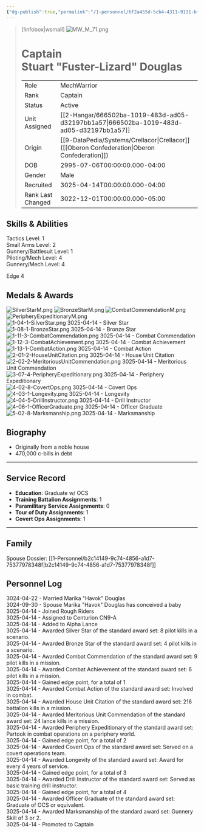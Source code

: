 ```yaml
---
{"dg-publish":true,"permalink":"/1-personnel/6f2a455d-5cb4-4311-9131-bfdd622c2be1/"}
---
```



> [!infobox|wsmall]
> ![MW_M_71.png](/img/user/z_Assets/People/Male/MechWarrior/MW_M_71.png)
> # Captain<br>Stuart "Fuster-Lizard" Douglas
> | | |
> | - | - |
> | Role | MechWarrior |
> | Rank | Captain |
> | Status | Active |
> | Unit Assigned | [[2-Hangar/666502ba-1019-483d-ad05-d32197bb1a57\|666502ba-1019-483d-ad05-d32197bb1a57]]
> | Origin | [[9-DataPedia/Systems/Crellacor\|Crellacor]]<br>([[Oberon Confederation\|Oberon Confederation]]) |
> | DOB | 2995-07-06T00:00:00.000-04:00 |
> | Gender | Male |
> | Recruited | 3025-04-14T00:00:00.000-04:00 |
> | Rank Last Changed | 3022-12-01T00:00:00.000-05:00 |

## Skills & Abilities
Tactics Level: 1<br>Small Arms Level: 2<br>Gunnery/Battlesuit Level: 1<br>Piloting/Mech Level: 4<br>Gunnery/Mech Level: 4

Edge 4

## Medals & Awards
![SilverStarM.png](/img/user/z_Assets/Awards/medals/SilverStarM.png) ![BronzeStarM.png](/img/user/z_Assets/Awards/medals/BronzeStarM.png) ![CombatCommendationM.png](/img/user/z_Assets/Awards/medals/CombatCommendationM.png)     ![PeripheryExpeditionaryM.png](/img/user/z_Assets/Awards/medals/PeripheryExpeditionaryM.png)      
![1-04-1-SilverStar.png](/img/user/z_Assets/Awards/ribbons/1-04-1-SilverStar.png) 3025-04-14 - Silver Star<br>![1-08-1-BronzeStar.png](/img/user/z_Assets/Awards/ribbons/1-08-1-BronzeStar.png) 3025-04-14 - Bronze Star<br>![1-11-3-CombatCommendation.png](/img/user/z_Assets/Awards/ribbons/1-11-3-CombatCommendation.png) 3025-04-14 - Combat Commendation<br>![1-12-3-CombatAchievement.png](/img/user/z_Assets/Awards/ribbons/1-12-3-CombatAchievement.png) 3025-04-14 - Combat Achievement<br>![1-13-1-CombatAction.png](/img/user/z_Assets/Awards/ribbons/1-13-1-CombatAction.png) 3025-04-14 - Combat Action<br>![2-01-2-HouseUnitCitation.png](/img/user/z_Assets/Awards/ribbons/2-01-2-HouseUnitCitation.png) 3025-04-14 - House Unit Citation<br>![2-02-2-MeritoriousUnitCommendation.png](/img/user/z_Assets/Awards/ribbons/2-02-2-MeritoriousUnitCommendation.png) 3025-04-14 - Meritorious Unit Commendation<br>![3-07-4-PeripheryExpeditionary.png](/img/user/z_Assets/Awards/ribbons/3-07-4-PeripheryExpeditionary.png) 3025-04-14 - Periphery Expeditionary<br>![4-02-8-CovertOps.png](/img/user/z_Assets/Awards/ribbons/4-02-8-CovertOps.png) 3025-04-14 - Covert Ops<br>![4-03-1-Longevity.png](/img/user/z_Assets/Awards/ribbons/4-03-1-Longevity.png) 3025-04-14 - Longevity<br>![4-04-5-DrillInstructor.png](/img/user/z_Assets/Awards/ribbons/4-04-5-DrillInstructor.png) 3025-04-14 - Drill Instructor<br>![4-06-1-OfficerGraduate.png](/img/user/z_Assets/Awards/ribbons/4-06-1-OfficerGraduate.png) 3025-04-14 - Officer Graduate<br>![5-02-8-Marksmanship.png](/img/user/z_Assets/Awards/ribbons/5-02-8-Marksmanship.png) 3025-04-14 - Marksmanship<br>

## Biography
- Originally from a noble house
- 470,000 c-bills in debt
---
## Service Record
- **Education**: Graduate w/ OCS
- **Training Battalion Assignments**: 1
- **Paramilitary Service Assignments**: 0
- **Tour of Duty Assignments**: 1
- **Covert Ops Assignments**: 1
---

## Family
Spouse Dossier: [[1-Personnel/b2c14149-9c74-4856-a1d7-75377978348f\|b2c14149-9c74-4856-a1d7-75377978348f]]


## Personnel Log
3024-04-22 - Married Marika "Havok" Douglas<br>3024-09-30 - Spouse Marika "Havok" Douglas has conceived a baby<br>3025-04-14 - Joined Rough Riders<br>3025-04-14 - Assigned to Centurion CN9-A<br>3025-04-14 - Added to Alpha Lance<br>3025-04-14 - Awarded Silver Star of the standard award set: 8 pilot kills in a scenario.<br>3025-04-14 - Awarded Bronze Star of the standard award set: 4 pilot kills in a scenario.<br>3025-04-14 - Awarded Combat Commendation of the standard award set: 9 pilot kills in a mission.<br>3025-04-14 - Awarded Combat Achievement of the standard award set: 6 pilot kills in a mission.<br>3025-04-14 - Gained edge point, for a total of 1<br>3025-04-14 - Awarded Combat Action of the standard award set: Involved in combat.<br>3025-04-14 - Awarded House Unit Citation of the standard award set: 216 battalion kills in a mission.<br>3025-04-14 - Awarded Meritorious Unit Commendation of the standard award set: 24 lance kills in a mission.<br>3025-04-14 - Awarded Periphery Expeditionary of the standard award set: Partook in combat operations on a periphery world.<br>3025-04-14 - Gained edge point, for a total of 2<br>3025-04-14 - Awarded Covert Ops of the standard award set: Served on a covert operations team.<br>3025-04-14 - Awarded Longevity of the standard award set: Award for every 4 years of service.<br>3025-04-14 - Gained edge point, for a total of 3<br>3025-04-14 - Awarded Drill Instructor of the standard award set: Served as basic training drill instructor.<br>3025-04-14 - Gained edge point, for a total of 4<br>3025-04-14 - Awarded Officer Graduate of the standard award set: Graduate of OCS or equivalent.<br>3025-04-14 - Awarded Marksmanship of the standard award set: Gunnery Skill of 3 or 2.<br>3025-04-14 - Promoted to Captain<br>
